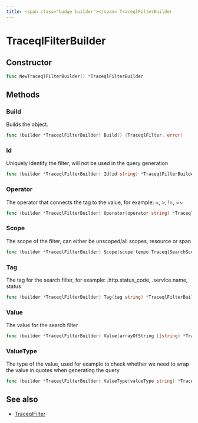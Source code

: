 ```yaml
---
title: <span class="badge builder"></span> TraceqlFilterBuilder
---
```

# <span class="badge builder"></span> TraceqlFilterBuilder

## Constructor

```go
func NewTraceqlFilterBuilder() *TraceqlFilterBuilder
```
## Methods

### <span class="badge object-method"></span> Build

Builds the object.

```go
func (builder *TraceqlFilterBuilder) Build() (TraceqlFilter, error)
```

### <span class="badge object-method"></span> Id

Uniquely identify the filter, will not be used in the query generation

```go
func (builder *TraceqlFilterBuilder) Id(id string) *TraceqlFilterBuilder
```

### <span class="badge object-method"></span> Operator

The operator that connects the tag to the value, for example: =, >, !=, =~

```go
func (builder *TraceqlFilterBuilder) Operator(operator string) *TraceqlFilterBuilder
```

### <span class="badge object-method"></span> Scope

The scope of the filter, can either be unscoped/all scopes, resource or span

```go
func (builder *TraceqlFilterBuilder) Scope(scope tempo.TraceqlSearchScope) *TraceqlFilterBuilder
```

### <span class="badge object-method"></span> Tag

The tag for the search filter, for example: .http.status_code, .service.name, status

```go
func (builder *TraceqlFilterBuilder) Tag(tag string) *TraceqlFilterBuilder
```

### <span class="badge object-method"></span> Value

The value for the search filter

```go
func (builder *TraceqlFilterBuilder) Value(arrayOfString []string) *TraceqlFilterBuilder
```

### <span class="badge object-method"></span> ValueType

The type of the value, used for example to check whether we need to wrap the value in quotes when generating the query

```go
func (builder *TraceqlFilterBuilder) ValueType(valueType string) *TraceqlFilterBuilder
```

## See also

 * <span class="badge object-type-struct"></span> [TraceqlFilter](./object-TraceqlFilter.md)
